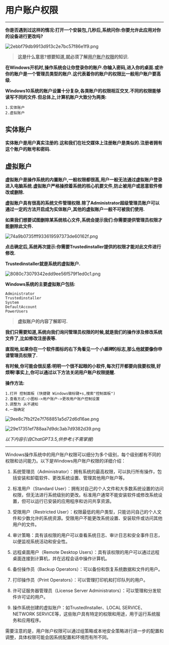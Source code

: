 # 用户账户权限

****

  **你是否遇到过这样的情况:打开一个安装包,几秒后,系统问你:你要允许此应用对你的设备进行更改吗?**

![2ebbf79db9913d913c2e7bc57f86e1f9.png](https://i.miji.bid/2024/02/24/2ebbf79db9913d913c2e7bc57f86e1f9.png)

> **这是什么意思?想要知道,就必须了解<u>用户账户权限</u>的知识.**

  **在Windows开机时,操作系统会让你登录你的账户.你输入密码,进入你的桌面.或许你的账户是一个管理员类型的账户.这代表着你的账户的权限比一般用户账户要高级.**

  **Windows10系统的账户设置十分复杂,各类账户的权限相互交叉.不同的权限能够读写不同的文件.但总体上,计算机账户大致分为两类:**

    1.实体账户
    2.虚拟账户

## 实体账户

  **实体账户是用户真实注册的.这和我们在社交媒体上注册账户是类似的.注册者拥有这个账户的账号和密码.**

## 虚拟账户

  **虚拟账户是操作系统的内置账户,一般权限都很高,用户一般无法通过虚拟账户登录进入电脑系统.虚拟账户严格操控着系统的核心机要文件,防止被用户或恶意软件修改或删除.**

  **虚拟账户具有很高的系统文件管理权限.除了Administrator超级管理员账户可以通过一定的方法开启成为实体账户,其他的虚拟账户一般不可被我们使用.**

  **如果我们想要试图删除某系统核心文件,系统会提示我们:你需要提供管理员权限才能删除此文件.**

![74a9b0735fff933619597373de60162f.png](https://i.miji.bid/2024/02/24/74a9b0735fff933619597373de60162f.png)

  **点击确定后,系统再次提示:你需要Trustedinstaller提供的权限才能对此文件进行修改.**

  **Trustedinstaller就是系统的虚拟账户.**

![8080c73079342edd9ee56f579f1ed0c1.png](https://i.miji.bid/2024/02/24/8080c73079342edd9ee56f579f1ed0c1.png)

**Windows系统的主要虚拟账户包括:**

    Administrator
    Trustedinstaller
    System
    DefaultAccount
    PowerUsers

> **虚拟账户的内容了解即可.**

  **我们只需要知道,系统向我们询问管理员权限的时候,就是我们的操作涉及修改系统文件了,比如修改注册表等.**

  **直观地,如果你在一个软件图标的右下角看见一个*小盾牌*的标志,那么他就要像你申请管理员权限了.**

  **有时候,你可能会很反感:明明一个很不起眼的小软件,每次打开都要向我要权限,好烦啊!事实上,你可以通过以下方法关闭用户账户权限提醒.**

**操作方法:**

    1.打开 控制面板 (快捷键 Windows徽标键+s,搜索"控制面板")
    2.查看方式:小图标->用户账户->更改用户账户控制设置
    3.调整为 从不通知
    4.一路确定


![9ee8c7fb2f2e7f768851a5d72d6d16ae.png](https://i.miji.bid/2024/02/24/9ee8c7fb2f2e7f768851a5d72d6d16ae.png)

![29e17351ef788aa7d9dc3ab7d9382d39.png](https://i.miji.bid/2024/02/24/29e17351ef788aa7d9dc3ab7d9382d39.png)

*以下内容引自ChatGPT3.5,供参考:(不需掌握)*

****

  Windows操作系统中的用户账户权限可以细分为多个级别，每个级别都有不同的权限和访问能力。以下是Windows用户账户权限的详细介绍：

1. 系统管理员（Administrator）：拥有系统的最高权限，可以执行所有操作，包括安装和卸载软件、更改系统设置、管理其他用户账户等。

2. 标准用户（Standard User）：拥有对自己的个人文件和大多数系统设置的访问权限，但无法进行系统级别的更改。标准用户通常不能安装软件或修改系统设置，但可以运行已安装的应用程序和访问共享资源。

3. 受限用户（Restricted User）：权限最低的用户类型，只能访问自己的个人文件和少数允许的系统资源。受限用户不能更改系统设置、安装软件或访问其他用户的文件。

4. 审计策略：具有该权限的用户可以查看系统日志、审计日志和安全事件日志，以便监视系统活动和安全性。

5. 远程桌面用户（Remote Desktop Users）：具有该权限的用户可以通过远程桌面连接到计算机，并在远程会话中操作计算机。

6. 备份操作员（Backup Operators）：可以备份和恢复系统数据和文件的用户。

7. 打印操作员（Print Operators）：可以管理打印机和打印队列的用户。

8. 许可证服务器管理员（License Server Administrators）：可以管理和分发软件许可证的用户。

9. 操作系统创建的虚拟账户：如TrustedInstaller、LOCAL SERVICE、NETWORK SERVICE等，这些账户具有特定的权限和用途，用于运行系统服务和应用程序。

需要注意的是，用户账户权限可以通过组策略或本地安全策略进行进一步的配置和调整，具体权限可能会因系统配置和环境而有所不同。
